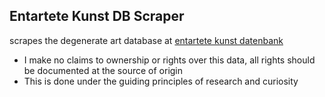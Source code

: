 ## Entartete Kunst DB Scraper

scrapes the degenerate art database at [entartete kunst datenbank](http://emuseum.campus.fu-berlin.de/eMuseumPlus?service=ExternalInterface&lang=de)

* I make no claims to ownership or rights over this data, all rights should be documented at the source of origin
* This is done under the guiding principles of research and curiosity 

